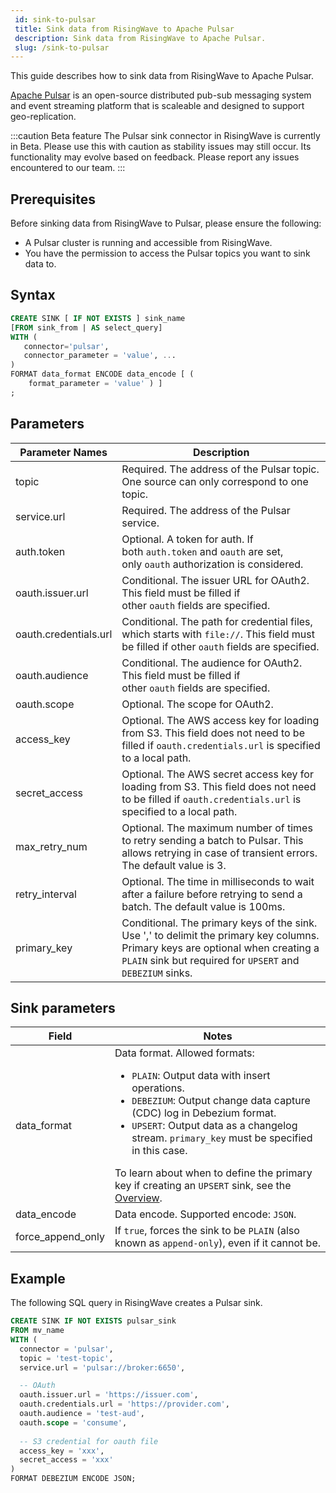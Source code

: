 ```yaml
---
 id: sink-to-pulsar
 title: Sink data from RisingWave to Apache Pulsar
 description: Sink data from RisingWave to Apache Pulsar.
 slug: /sink-to-pulsar
---
```


This guide describes how to sink data from RisingWave to Apache Pulsar.

[Apache Pulsar](https://pulsar.apache.org) is an open-source distributed pub-sub messaging system and event streaming platform that is scaleable and designed to support geo-replication.

:::caution Beta feature
The Pulsar sink connector in RisingWave is currently in Beta. Please use this with caution as stability issues may still occur. Its functionality may evolve based on feedback. Please report any issues encountered to our team.
:::

## Prerequisites

Before sinking data from RisingWave to Pulsar, please ensure the following:

- A Pulsar cluster is running and accessible from RisingWave.
- You have the permission to access the Pulsar topics you want to sink data to.

## Syntax

```sql
CREATE SINK [ IF NOT EXISTS ] sink_name
[FROM sink_from | AS select_query]
WITH (
   connector='pulsar',
   connector_parameter = 'value', ...
)
FORMAT data_format ENCODE data_encode [ (
    format_parameter = 'value' ) ]
;
```

## Parameters

| Parameter Names | Description |
| --------------- | ---------------------------------------------------------------------- |
|topic	|Required. The address of the Pulsar topic. One source can only correspond to one topic.|
|service.url	|Required. The address of the Pulsar service.|
|auth.token	|Optional. A token for auth. If both `auth.token` and `oauth` are set, only `oauth` authorization is considered.|
|oauth.issuer.url	|Conditional. The issuer URL for OAuth2. This field must be filled if other `oauth` fields are specified.|
|oauth.credentials.url	|Conditional. The path for credential files, which starts with `file://`. This field must be filled if other `oauth` fields are specified.|
|oauth.audience	|Conditional. The audience for OAuth2. This field must be filled if other `oauth` fields are specified.|
|oauth.scope	|Optional. The scope for OAuth2.|
|access_key	|Optional. The AWS access key for loading from S3. This field does not need to be filled if `oauth.credentials.url` is specified to a local path.|
|secret_access	|Optional. The AWS secret access key for loading from S3. This field does not need to be filled if `oauth.credentials.url` is specified to a local path.|
|max_retry_num	|Optional. The maximum number of times to retry sending a batch to Pulsar. This allows retrying in case of transient errors. The default value is 3. |
|retry_interval	|Optional. The time in milliseconds to wait after a failure before retrying to send a batch. The default value is 100ms.|
|primary_key| Conditional. The primary keys of the sink. Use ',' to delimit the primary key columns. Primary keys are optional when creating a `PLAIN` sink but required for `UPSERT` and `DEBEZIUM` sinks.|

## Sink parameters 

| Field | Notes |
| --------------- | ---------------------------------------------------------------------- |
|data_format| Data format. Allowed formats:<ul><li> `PLAIN`: Output data with insert operations.</li><li> `DEBEZIUM`: Output change data capture (CDC) log in Debezium format.</li><li> `UPSERT`: Output data as a changelog stream. `primary_key` must be specified in this case. </li></ul> To learn about when to define the primary key if creating an `UPSERT` sink, see the [Overview](/data-delivery.md).|
|data_encode| Data encode. Supported encode: `JSON`. |
|force_append_only| If `true`, forces the sink to be `PLAIN` (also known as `append-only`), even if it cannot be.|

## Example

The following SQL query in RisingWave creates a Pulsar sink.

```sql
CREATE SINK IF NOT EXISTS pulsar_sink
FROM mv_name
WITH (
  connector = 'pulsar',
  topic = 'test-topic',
  service.url = 'pulsar://broker:6650',

  -- OAuth 
  oauth.issuer.url = 'https://issuer.com',
  oauth.credentials.url = 'https://provider.com',
  oauth.audience = 'test-aud',
  oauth.scope = 'consume',
  
  -- S3 credential for oauth file 
  access_key = 'xxx',
  secret_access = 'xxx' 
)
FORMAT DEBEZIUM ENCODE JSON;
```